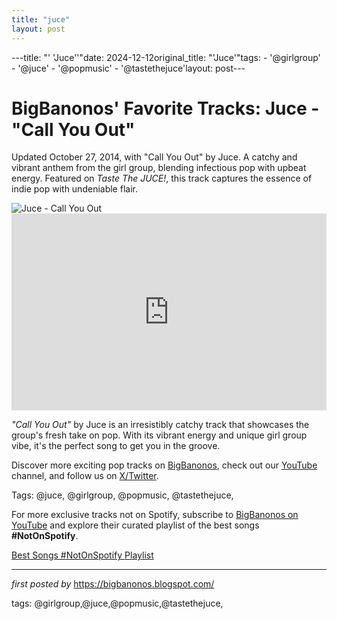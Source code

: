 ```yaml
---
title: "juce"
layout: post
---
```

---title: "' 'Juce''"date: 2024-12-12original_title: "'Juce'"tags:  - '@girlgroup'  - '@juce'  - '@popmusic'  - '@tastethejuce'layout: post---<!-- Post Title --><h1 >BigBanonos' Favorite Tracks: Juce - "Call You Out"</h1> <!-- Introductory Text --><p >Updated October 27, 2014, with "Call You Out" by Juce. A catchy and vibrant anthem from the girl group, blending infectious pop with upbeat energy. Featured on *Taste The JUCE!*, this track captures the essence of indie pop with undeniable flair.</p> <!-- Featured Image --><div > <img src="https://i.ytimg.com/vi/3xZb7Piwbhs/maxresdefault.jpg" alt="Juce - Call You Out" /></div> <!-- YouTube Video Embed --><div > <iframe width="100%" height="315" src="https://www.youtube.com/embed/hFz_EBJlp5U" title="Call You Out" frameborder="0" allow="accelerometer; autoplay; clipboard-write; encrypted-media; gyroscope; picture-in-picture; web-share" referrerpolicy="strict-origin-when-cross-origin" allowfullscreen></iframe></div> <!-- Song Information --><div > <p><em>"Call You Out"</em> by Juce is an irresistibly catchy track that showcases the group's fresh take on pop. With its vibrant energy and unique girl group vibe, it's the perfect song to get you in the groove.</p></div> <!-- Footer Links --><div > <p>Discover more exciting pop tracks on <a href="https://bigbanonos.blogspot.com/" target="_blank">BigBanonos</a>, check out our <a href="https://www.youtube.com/@BigBanonos" target="_blank">YouTube</a> channel, and follow us on <a href="https://x.com/bigbanonos" target="_blank">X/Twitter</a>.</p></div> <!-- Tags --><p >Tags: @juce, @girlgroup, @popmusic, @tastethejuce,</p><!--Subscribe and Playlist Links--><div>    <p>For more exclusive tracks not on Spotify, subscribe to <a href="https://www.youtube.com/@BigBanonos" target="_blank">BigBanonos on YouTube</a> and explore their curated playlist of the best songs <strong>#NotOnSpotify</strong>.</p>    <p><a href="https://www.youtube.com/playlist?list=PLtuNtuTatqI0kFahUCbtbfenC_ET5O_tr" target="_blank">Best Songs #NotOnSpotify Playlist<br /></a></p></div><hr /><p><em>first posted by</em> <a href="https://bigbanonos.blogspot.com/" rel="noopener" target="_new">https://bigbanonos.blogspot.com/</a></p><p>tags: @girlgroup,@juce,@popmusic,@tastethejuce,</p>